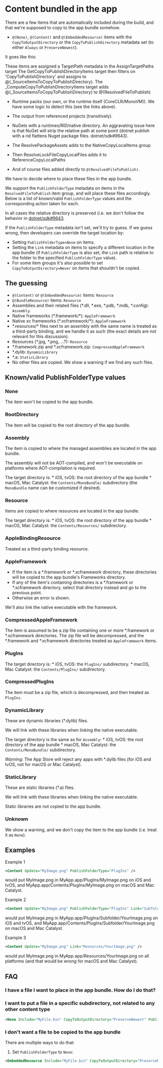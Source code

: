 # Content bundled in the app

There are a few items that are automatically included during the build, and that we're supposed to copy to the app bundle somehow.

* `@(None)`, `@(Content)` and `@(EmbeddedResource)` items with the `CopyToOutputDirectory` or the `CopyToPublishDirectory` metadata set (to either `Always` or `PreserveNewest`).

It goes like this:

These items are assigned a TargetPath metadata in the AssignTargetPaths target
The GetCopyToPublishDirectoryItems target then filters on 'CopyToPublishDirectory' and assigns to @(_SourceItemsToCopyToPublishDirectory).
The _ComputeCopyToPublishDirectoryItems target adds @(_SourceItemsToCopyToPublishDirectory) to @(ResolvedFileToPublish)

* Runtime packs (our own, or the runtime itself (CoreCLR/MonoVM)). We have some logic to detect this (see the links above).
* The output from referenced projects (transitively).
* NuGets with a runtimes/RID/native directory. An aggravating issue here is that NuGet will strip the relative path at some point (dotnet publish with a rid flattens Nuget package files.  dotnet/sdk#9643).
* The ResolvePackageAssets adds to the NativeCopyLocalItems group
* Then ResolveLockFileCopyLocalFiles adds it to ReferenceCopyLocalPaths

* And of course files added directly to `@(ResolvedFileToPublish)`.

We have to decide where to place these files in the app bundle.

We support the `PublishFolderType` metadata on items in the
`ResolvedFileToPublish` item group, and will place these files accordingly.
Below is a list of known/valid `PublishFolderType` values and the
corresponding action taken for each.

In all cases the relative directory is preserved (i.e. we don't follow the
behavior in [dotnet/sdk#9643](https://github.com/dotnet/sdk/issues/9643).

If the `PublishFolderType` metadata isn't set, we'll try to guess. If we guess
wrong, then developers can override the target location by:

* Setting `PublishFolderType=None` on items.
* Setting the `Link` metadata on items to specify a different location in the app bundle (if `PublishFolderType` is also set, the `Link` path is relative to the folder to the specified `PublishFolderType` value).
* For some item groups it's also possible to set `CopyToOutputDirectory=Never` on items that shouldn't be copied.

## The guessing

* `@(Content)` or `@(EmbeddedResource)` items: `Resource`
* `@(BundleResource)` items: `Resource`
* Assemblies and their related files (\*.dll, \*.exe, \*.pdb, \*.mdb, \*.config): `Assembly`.
* Native frameworks (\*.framework/\*): `AppleFramework`
* Native xc frameworks (\*.xcframework/\*): `AppleFramework`
* \*.resources/\* files next to an assembly with the same name is treated as a third-party binding, and we handle it as such (the exact details are not relevant for this discussion).
* Resources (*.jpg, *.png, ...?): `Resource`
* \*.framework.zip and \*.xcframework.zip: `CompressedAppleFramework`
* \*.dylib: `DynamicLibrary`
* \*.a: `StaticLibrary`
* No other files are copied. We show a warning if we find any such files.

## Known/valid PublishFolderType values

### None

The item won't be copied to the app bundle.

### RootDirectory

The item will be copied to the root directory of the app bundle.

### Assembly

The item is copied to where the managed assemblies are located in the app bundle.

The assembly will not be AOT-compiled, and won't be executable on platforms where AOT-compilation is required.

The target directory is:
    * iOS, tvOS: the root directory of the app bundle
    * macOS, Mac Catalyst: the `Contents/MonoBundle/` subdirectory (the `MonoBundle` name can be customized if desired).

### Resource

Items are copied to where resources are located in the app bundle.

The target directory is:
    * iOS, tvOS: the root directory of the app bundle
    * macOS, Mac Catalyst: the `Contents/Resources/` subdirectory.

### AppleBindingResource

Treated as a third-party binding resource.

### AppleFramework

* If the item is a \*.framework or \*.xcframework directory, these directories will be copied to the app bundle's Frameworks directory.
* If any of the item's containing directories is a \*.framework or \*.xcframework directory, select that directory instead and go to the previous point.
* Otherwise an error is shown.

We'll also link the native executable with the framework.

### CompressedAppleFramework

The item is assumed to be a zip file containing one or more \*.framework or
\*.xcframework directories. The zip file will be decompressed, and the
\*.framework and \*.xcframework directories treated as `AppleFramework` items.

### PlugIns

The target directory is:
    * iOS, tvOS: the `PlugIns/` subdirectory.
    * macOS, Mac Catalyst: the `Contents/PlugIns/` subdirectory.

### CompressedPlugIns

The item must be a zip file, which is decompressed, and then treated as `PlugIns`.

### DynamicLibrary

These are dynamic libraries (\*.dylib) files.

We will link with these libraries when linking the native executable.

The target directory is the same as for `Assembly`:
    * iOS, tvOS: the root directory of the app bundle
    * macOS, Mac Catalyst: the `Contents/MonoBundle/` subdirectory.

*Warning*: The App Store will reject any apps with \*.dylib files (for iOS and tvOS, not for macOS or Mac Catalyst).

### StaticLibrary

These are static libraries (\*.a) files.

We will link with these libraries when linking the native executable.

Static libraries are not copied to the app bundle.

### Unknown

We show a warning, and we don't copy the item to the app bundle (i.e. treat it as `None`).

## Examples

Example 1

```xml
<Content Update="MyImage.png" PublishFolderType="PlugIns" />
```

would put MyImage.png in MyApp.app/PlugIns/MyImage.png on iOS and tvOS, and MyApp.app/Contents/PlugIns/MyImage.png on macOS and Mac Catalyst.

Example 2

```xml
<Content Update="MyImage.png" PublishFolderType="PlugIns" Link="Subfolder/YourImage.png" />
```

would put MyImage.png in MyApp.app/PlugIns/Subfolder/YourImage.png on iOS and tvOS, and MyApp.app/Contents/PlugIns/Subfolder/YourImage.png on macOS and Mac Catalyst.

Example 3

```xml
<Content Update="MyImage.png" Link="Resources/YourImage.png" />
```

would put MyImage.png in MyApp.app/Resources/YourImage.png on all platforms (and that would be wrong for macOS and Mac Catalyst).

## FAQ

### I have a file I want to place in the app bundle. How do I do that?

### I want to put a file in a specific subdirectory, not related to any other content type

```xml
<None Include="MyFile.bin" CopyToOutputDirectory="PreserveNewest" PublishFolderType="RootDirectory" Link="Subfolder/MyFile.bin" />
```

### I don't want a file to be copied to the app bundle

There are multiple ways to do that:

1. Set `PublishFolderType` to `None`:

```xml
<EmbeddedResource Include="MyFile.bin" CopyToOutputDirectory="PreserveNewest" PublishFolderType="None" />
```
